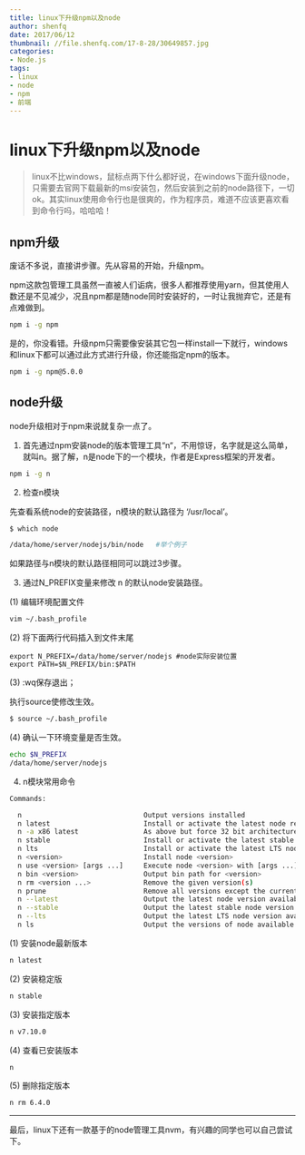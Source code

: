 ```yaml
---
title: linux下升级npm以及node
author: shenfq
date: 2017/06/12
thumbnail: //file.shenfq.com/17-8-28/30649857.jpg
categories:
- Node.js
tags:
- linux
- node
- npm
- 前端
---
```


# linux下升级npm以及node

> linux不比windows，鼠标点两下什么都好说，在windows下面升级node，只需要去官网下载最新的msi安装包，然后安装到之前的node路径下，一切ok。其实linux使用命令行也是很爽的，作为程序员，难道不应该更喜欢看到命令行吗，哈哈哈！


<!-- more -->


## npm升级

废话不多说，直接讲步骤。先从容易的开始，升级npm。

npm这款包管理工具虽然一直被人们诟病，很多人都推荐使用yarn，但其使用人数还是不见减少，况且npm都是随node同时安装好的，一时让我抛弃它，还是有点难做到。


```bash
npm i -g npm
```

是的，你没看错。升级npm只需要像安装其它包一样install一下就行，windows和linux下都可以通过此方式进行升级，你还能指定npm的版本。


```bash
npm i -g npm@5.0.0
```


## node升级

node升级相对于npm来说就复杂一点了。          

1. 首先通过npm安装node的版本管理工具“n“，不用惊讶，名字就是这么简单，就叫n。据了解，n是node下的一个模块，作者是Express框架的开发者。

```bash
npm i -g n
```

2. 检查n模块

先查看系统node的安装路径，n模块的默认路径为 ‘/usr/local’。

```bash
$ which node

/data/home/server/nodejs/bin/node   #举个例子
```
如果路径与n模块的默认路径相同可以跳过3步骤。

3. 通过N_PREFIX变量来修改 n 的默认node安装路径。

(1) 编辑环境配置文件

```bash
vim ~/.bash_profile   
```

(2) 将下面两行代码插入到文件末尾

```vim
export N_PREFIX=/data/home/server/nodejs #node实际安装位置
export PATH=$N_PREFIX/bin:$PATH
```

(3)  :wq保存退出；

执行source使修改生效。

```bash
$ source ~/.bash_profile
```

(4) 确认一下环境变量是否生效。


```bash
echo $N_PREFIX
/data/home/server/nodejs
```

4. n模块常用命令


```bash
Commands:

  n                              Output versions installed
  n latest                       Install or activate the latest node release
  n -a x86 latest                As above but force 32 bit architecture
  n stable                       Install or activate the latest stable node release
  n lts                          Install or activate the latest LTS node release
  n <version>                    Install node <version>
  n use <version> [args ...]     Execute node <version> with [args ...]
  n bin <version>                Output bin path for <version>
  n rm <version ...>             Remove the given version(s)
  n prune                        Remove all versions except the current version
  n --latest                     Output the latest node version available
  n --stable                     Output the latest stable node version available
  n --lts                        Output the latest LTS node version available
  n ls                           Output the versions of node available
```


(1) 安装node最新版本


```bash
n latest
```


(2) 安装稳定版


```bash
n stable
```

(3) 安装指定版本

```bash
n v7.10.0
```


(4) 查看已安装版本


```bash
n
```


(5) 删除指定版本


```bash
n rm 6.4.0
```



---

最后，linux下还有一款基于的node管理工具nvm，有兴趣的同学也可以自己尝试下。
